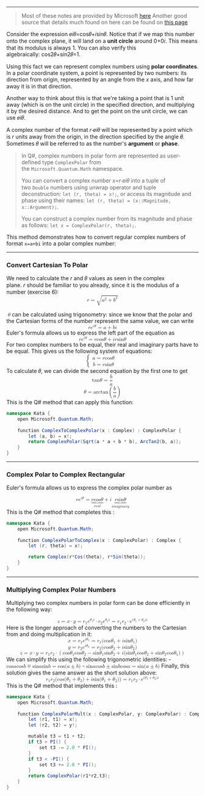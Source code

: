 
---
> Most of these notes are provided by Microsoft [here](https://quantum.microsoft.com/en-us/experience/quantum-katas) 
> Another good source that details much found on here can be found on [this page](https://en.wikipedia.org/wiki/Complex_number)


Consider the expression 𝑒𝑖𝜃=cos⁡𝜃+𝑖sin⁡𝜃. Notice that if we map this number onto the complex plane, it will land on a **unit circle** around 0+0𝑖. This means that its modulus is always 1. You can also verify this algebraically: cos2⁡𝜃+sin2⁡𝜃=1.

Using this fact we can represent complex numbers using **polar coordinates**. In a polar coordinate system, a point is represented by two numbers: its direction from origin, represented by an angle from the 𝑥 axis, and how far away it is in that direction.

Another way to think about this is that we're taking a point that is 1 unit away (which is on the unit circle) in the specified direction, and multiplying it by the desired distance. And to get the point on the unit circle, we can use 𝑒𝑖𝜃.

A complex number of the format 𝑟⋅𝑒𝑖𝜃 will be represented by a point which is 𝑟 units away from the origin, in the direction specified by the angle 𝜃. Sometimes 𝜃 will be referred to as the number's **argument** or **phase**.

>In Q#, complex numbers in polar form are represented as user-defined type `ComplexPolar` from the `Microsoft.Quantum.Math` namespace.
>
>You can convert a complex number 𝑥=𝑟⋅𝑒𝑖𝜃 into a tuple of two `Double` numbers using unwrap operator and tuple deconstruction: `let (r, theta) = x!;`, or access its magnitude and phase using their names: `let (r, theta) = (x::Magnitude, x::Argument);`.
>
>You can construct a complex number from its magnitude and phase as follows: `let x = ComplexPolar(r, theta);`.

This method demonstrates how to convert regular complex numbers of format `x=a+bi` into a polar complex number:

---

### Convert Cartesian To Polar

We need to calculate the 𝑟 and 𝜃 values as seen in the complex plane. 𝑟 should be familiar to you already, since it is the modulus of a number (exercise 6):
<math xmlns="http://www.w3.org/1998/Math/MathML" display="block">
  <mi>r</mi>
  <mo>=</mo>
  <msqrt>
    <msup>
      <mi>a</mi>
      <mn>2</mn>
    </msup>
    <mo>+</mo>
    <msup>
      <mi>b</mi>
      <mn>2</mn>
    </msup>
  </msqrt>
</math>
  
 <math xmlns="http://www.w3.org/1998/Math/MathML">
  <mi>&#x3B8;</mi>
</math> can be calculated using trigonometry: since we know that the polar and the Cartesian forms of the number represent the same value, we can write
<math xmlns="http://www.w3.org/1998/Math/MathML" display="block">
  <mi>r</mi>
  <msup>
    <mi>e</mi>
    <mrow data-mjx-texclass="ORD">
      <mi>i</mi>
      <mi>&#x3B8;</mi>
    </mrow>
  </msup>
  <mo>=</mo>
  <mi>a</mi>
  <mo>+</mo>
  <mi>b</mi>
  <mi>i</mi>
</math>
Euler's formula allows us to express the left part of the equation as
<math xmlns="http://www.w3.org/1998/Math/MathML" display="block">
  <mi>r</mi>
  <msup>
    <mi>e</mi>
    <mrow data-mjx-texclass="ORD">
      <mi>i</mi>
      <mi>&#x3B8;</mi>
    </mrow>
  </msup>
  <mo>=</mo>
  <mi>r</mi>
  <mi>cos</mi>
  <mo data-mjx-texclass="NONE">&#x2061;</mo>
  <mi>&#x3B8;</mi>
  <mo>+</mo>
  <mi>i</mi>
  <mi>r</mi>
  <mi>sin</mi>
  <mo data-mjx-texclass="NONE">&#x2061;</mo>
  <mi>&#x3B8;</mi>
</math>
For two complex numbers to be equal, their real and imaginary parts have to be equal. This gives us the following system of equations:
<math xmlns="http://www.w3.org/1998/Math/MathML" display="block">
  <mrow data-mjx-texclass="INNER">
    <mo data-mjx-texclass="OPEN">{</mo>
    <mtable columnalign="left left" columnspacing="1em" rowspacing=".2em">
      <mtr>
        <mtd>
          <mi>a</mi>
          <mo>=</mo>
          <mi>r</mi>
          <mi>cos</mi>
          <mo data-mjx-texclass="NONE">&#x2061;</mo>
          <mi>&#x3B8;</mi>
        </mtd>
      </mtr>
      <mtr>
        <mtd>
          <mi>b</mi>
          <mo>=</mo>
          <mi>r</mi>
          <mi>sin</mi>
          <mo data-mjx-texclass="NONE">&#x2061;</mo>
          <mi>&#x3B8;</mi>
        </mtd>
      </mtr>
    </mtable>
    <mo data-mjx-texclass="CLOSE" fence="true" stretchy="true" symmetric="true"></mo>
  </mrow>
</math>
To calculate 𝜃, we can divide the second equation by the first one to get
<math xmlns="http://www.w3.org/1998/Math/MathML" display="block">
  <mi>tan</mi>
  <mo data-mjx-texclass="NONE">&#x2061;</mo>
  <mi>&#x3B8;</mi>
  <mo>=</mo>
  <mfrac>
    <mi>b</mi>
    <mi>a</mi>
  </mfrac>
</math><math xmlns="http://www.w3.org/1998/Math/MathML" display="block">
  <mi>&#x3B8;</mi>
  <mo>=</mo>
  <mi>arctan</mi>
  <mo data-mjx-texclass="NONE">&#x2061;</mo>
  <mrow data-mjx-texclass="INNER">
    <mo data-mjx-texclass="OPEN">(</mo>
    <mfrac>
      <mi>b</mi>
      <mi>a</mi>
    </mfrac>
    <mo data-mjx-texclass="CLOSE">)</mo>
  </mrow>
</math>
This is the Q# method that can apply this function:

```C#
namespace Kata {
    open Microsoft.Quantum.Math;
    
    function ComplexToComplexPolar(x : Complex) : ComplexPolar {
        let (a, b) = x!;
        return ComplexPolar(Sqrt(a * a + b * b), ArcTan2(b, a));
    }
}

```

--- 

### Complex Polar to Complex Rectangular

Euler's formula allows us to express the complex polar number as

<math xmlns="http://www.w3.org/1998/Math/MathML" display="block">
  <mi>r</mi>
  <msup>
    <mi>e</mi>
    <mrow data-mjx-texclass="ORD">
      <mi>i</mi>
      <mi>&#x3B8;</mi>
    </mrow>
  </msup>
  <mo>=</mo>
  <munder>
    <mrow data-mjx-texclass="OP">
      <munder>
        <mrow>
          <mi>r</mi>
          <mi>cos</mi>
          <mo data-mjx-texclass="NONE">&#x2061;</mo>
          <mi>&#x3B8;</mi>
        </mrow>
        <mo>&#x23DF;</mo>
      </munder>
    </mrow>
    <mrow>
      <mi>r</mi>
      <mi>e</mi>
      <mi>a</mi>
      <mi>l</mi>
    </mrow>
  </munder>
  <mo>+</mo>
  <mi>i</mi>
  <munder>
    <mrow data-mjx-texclass="OP">
      <munder>
        <mrow>
          <mi>r</mi>
          <mi>sin</mi>
          <mo data-mjx-texclass="NONE">&#x2061;</mo>
          <mi>&#x3B8;</mi>
        </mrow>
        <mo>&#x23DF;</mo>
      </munder>
    </mrow>
    <mrow>
      <mi>i</mi>
      <mi>m</mi>
      <mi>a</mi>
      <mi>g</mi>
      <mi>i</mi>
      <mi>n</mi>
      <mi>a</mi>
      <mi>r</mi>
      <mi>y</mi>
    </mrow>
  </munder>
</math>This is the Q# method that completes this :

```C#
namespace Kata {
    open Microsoft.Quantum.Math;
    
    function ComplexPolarToComplex(x : ComplexPolar) : Complex {
        let (r, theta) = x!;

        return Complex(r*Cos(theta), r*Sin(theta));
    }
}
```

---

### Multiplying Complex Polar Numbers

Multiplying two complex numbers in polar form can be done efficiently in the following way:

<math xmlns="http://www.w3.org/1998/Math/MathML" display="block">
  <mi>z</mi>
  <mo>=</mo>
  <mi>x</mi>
  <mo>&#x22C5;</mo>
  <mi>y</mi>
  <mo>=</mo>
  <msub>
    <mi>r</mi>
    <mrow data-mjx-texclass="ORD">
      <mn>1</mn>
    </mrow>
  </msub>
  <msup>
    <mi>e</mi>
    <mrow data-mjx-texclass="ORD">
      <msub>
        <mi>&#x3B8;</mi>
        <mn>1</mn>
      </msub>
      <mi>i</mi>
    </mrow>
  </msup>
  <mo>&#x22C5;</mo>
  <msub>
    <mi>r</mi>
    <mrow data-mjx-texclass="ORD">
      <mn>2</mn>
    </mrow>
  </msub>
  <msup>
    <mi>e</mi>
    <mrow data-mjx-texclass="ORD">
      <msub>
        <mi>&#x3B8;</mi>
        <mn>2</mn>
      </msub>
      <mi>i</mi>
    </mrow>
  </msup>
  <mo>=</mo>
  <msub>
    <mi>r</mi>
    <mrow data-mjx-texclass="ORD">
      <mn>1</mn>
    </mrow>
  </msub>
  <msub>
    <mi>r</mi>
    <mrow data-mjx-texclass="ORD">
      <mn>2</mn>
    </mrow>
  </msub>
  <mo>&#x22C5;</mo>
  <msup>
    <mi>e</mi>
    <mrow data-mjx-texclass="ORD">
      <mo stretchy="false">(</mo>
      <msub>
        <mi>&#x3B8;</mi>
        <mn>1</mn>
      </msub>
      <mo>+</mo>
      <msub>
        <mi>&#x3B8;</mi>
        <mn>2</mn>
      </msub>
      <mo stretchy="false">)</mo>
      <mi>i</mi>
    </mrow>
  </msup>
</math>Here is the longer approach of converting the numbers to the Cartesian from and doing multiplication in it:

<math xmlns="http://www.w3.org/1998/Math/MathML" display="block">
  <mi>x</mi>
  <mo>=</mo>
  <msub>
    <mi>r</mi>
    <mrow data-mjx-texclass="ORD">
      <mn>1</mn>
    </mrow>
  </msub>
  <msup>
    <mi>e</mi>
    <mrow data-mjx-texclass="ORD">
      <mi>i</mi>
      <msub>
        <mi>&#x3B8;</mi>
        <mn>1</mn>
      </msub>
    </mrow>
  </msup>
  <mo>=</mo>
  <msub>
    <mi>r</mi>
    <mrow data-mjx-texclass="ORD">
      <mn>1</mn>
    </mrow>
  </msub>
  <mo stretchy="false">(</mo>
  <mi>cos</mi>
  <mo data-mjx-texclass="NONE">&#x2061;</mo>
  <msub>
    <mi>&#x3B8;</mi>
    <mn>1</mn>
  </msub>
  <mo>+</mo>
  <mi>i</mi>
  <mi>sin</mi>
  <mo data-mjx-texclass="NONE">&#x2061;</mo>
  <msub>
    <mi>&#x3B8;</mi>
    <mn>1</mn>
  </msub>
  <mo stretchy="false">)</mo>
</math><math xmlns="http://www.w3.org/1998/Math/MathML" display="block">
  <mi>y</mi>
  <mo>=</mo>
  <msub>
    <mi>r</mi>
    <mrow data-mjx-texclass="ORD">
      <mn>2</mn>
    </mrow>
  </msub>
  <msup>
    <mi>e</mi>
    <mrow data-mjx-texclass="ORD">
      <mi>i</mi>
      <msub>
        <mi>&#x3B8;</mi>
        <mn>2</mn>
      </msub>
    </mrow>
  </msup>
  <mo>=</mo>
  <msub>
    <mi>r</mi>
    <mrow data-mjx-texclass="ORD">
      <mn>2</mn>
    </mrow>
  </msub>
  <mo stretchy="false">(</mo>
  <mi>cos</mi>
  <mo data-mjx-texclass="NONE">&#x2061;</mo>
  <msub>
    <mi>&#x3B8;</mi>
    <mn>2</mn>
  </msub>
  <mo>+</mo>
  <mi>i</mi>
  <mi>sin</mi>
  <mo data-mjx-texclass="NONE">&#x2061;</mo>
  <msub>
    <mi>&#x3B8;</mi>
    <mn>2</mn>
  </msub>
  <mo stretchy="false">)</mo>
</math><math xmlns="http://www.w3.org/1998/Math/MathML" display="block">
  <mi>z</mi>
  <mo>=</mo>
  <mi>x</mi>
  <mo>&#x22C5;</mo>
  <mi>y</mi>
  <mo>=</mo>
  <msub>
    <mi>r</mi>
    <mn>1</mn>
  </msub>
  <msub>
    <mi>r</mi>
    <mn>2</mn>
  </msub>
  <mo>&#x22C5;</mo>
  <mrow data-mjx-texclass="INNER">
    <mo data-mjx-texclass="OPEN">(</mo>
    <mi>cos</mi>
    <mo data-mjx-texclass="NONE">&#x2061;</mo>
    <msub>
      <mi>&#x3B8;</mi>
      <mn>1</mn>
    </msub>
    <mi>cos</mi>
    <mo data-mjx-texclass="NONE">&#x2061;</mo>
    <msub>
      <mi>&#x3B8;</mi>
      <mn>2</mn>
    </msub>
    <mo>&#x2212;</mo>
    <mi>sin</mi>
    <mo data-mjx-texclass="NONE">&#x2061;</mo>
    <msub>
      <mi>&#x3B8;</mi>
      <mn>1</mn>
    </msub>
    <mi>sin</mi>
    <mo data-mjx-texclass="NONE">&#x2061;</mo>
    <msub>
      <mi>&#x3B8;</mi>
      <mn>2</mn>
    </msub>
    <mo>+</mo>
    <mi>i</mi>
    <mo stretchy="false">(</mo>
    <mi>sin</mi>
    <mo data-mjx-texclass="NONE">&#x2061;</mo>
    <msub>
      <mi>&#x3B8;</mi>
      <mn>1</mn>
    </msub>
    <mi>cos</mi>
    <mo data-mjx-texclass="NONE">&#x2061;</mo>
    <msub>
      <mi>&#x3B8;</mi>
      <mn>2</mn>
    </msub>
    <mo>+</mo>
    <mi>sin</mi>
    <mo data-mjx-texclass="NONE">&#x2061;</mo>
    <msub>
      <mi>&#x3B8;</mi>
      <mn>2</mn>
    </msub>
    <mi>cos</mi>
    <mo data-mjx-texclass="NONE">&#x2061;</mo>
    <msub>
      <mi>&#x3B8;</mi>
      <mn>1</mn>
    </msub>
    <mo stretchy="false">)</mo>
    <mo data-mjx-texclass="CLOSE">)</mo>
  </mrow>
</math>
We can simplify this using the following trigonometric identities:
- <math xmlns="http://www.w3.org/1998/Math/MathML">
  <mi>cos</mi>
  <mo data-mjx-texclass="NONE">&#x2061;</mo>
  <mi>a</mi>
  <mi>cos</mi>
  <mo data-mjx-texclass="NONE">&#x2061;</mo>
  <mi>b</mi>
  <mo>&#x2213;</mo>
  <mi>sin</mi>
  <mo data-mjx-texclass="NONE">&#x2061;</mo>
  <mi>a</mi>
  <mi>sin</mi>
  <mo data-mjx-texclass="NONE">&#x2061;</mo>
  <mi>b</mi>
  <mo>=</mo>
  <mi>cos</mi>
  <mo data-mjx-texclass="NONE">&#x2061;</mo>
  <mo stretchy="false">(</mo>
  <mi>a</mi>
  <mo>&#xB1;</mo>
  <mi>b</mi>
  <mo stretchy="false">)</mo>
</math>
- <math xmlns="http://www.w3.org/1998/Math/MathML">
  <mi>sin</mi>
  <mo data-mjx-texclass="NONE">&#x2061;</mo>
  <mi>a</mi>
  <mi>cos</mi>
  <mo data-mjx-texclass="NONE">&#x2061;</mo>
  <mi>b</mi>
  <mo>&#xB1;</mo>
  <mi>sin</mi>
  <mo data-mjx-texclass="NONE">&#x2061;</mo>
  <mi>b</mi>
  <mi>cos</mi>
  <mo data-mjx-texclass="NONE">&#x2061;</mo>
  <mi>a</mi>
  <mo>=</mo>
  <mi>sin</mi>
  <mo data-mjx-texclass="NONE">&#x2061;</mo>
  <mo stretchy="false">(</mo>
  <mi>a</mi>
  <mo>&#xB1;</mo>
  <mi>b</mi>
  <mo stretchy="false">)</mo>
</math>
Finally, this solution gives the same answer as the short solution above:

<math xmlns="http://www.w3.org/1998/Math/MathML" display="block">
  <msub>
    <mi>r</mi>
    <mrow data-mjx-texclass="ORD">
      <mn>1</mn>
    </mrow>
  </msub>
  <msub>
    <mi>r</mi>
    <mrow data-mjx-texclass="ORD">
      <mn>2</mn>
    </mrow>
  </msub>
  <mo stretchy="false">(</mo>
  <mi>cos</mi>
  <mo data-mjx-texclass="NONE">&#x2061;</mo>
  <mo stretchy="false">(</mo>
  <msub>
    <mi>&#x3B8;</mi>
    <mn>1</mn>
  </msub>
  <mo>+</mo>
  <msub>
    <mi>&#x3B8;</mi>
    <mn>2</mn>
  </msub>
  <mo stretchy="false">)</mo>
  <mo>+</mo>
  <mi>i</mi>
  <mi>sin</mi>
  <mo data-mjx-texclass="NONE">&#x2061;</mo>
  <mo stretchy="false">(</mo>
  <msub>
    <mi>&#x3B8;</mi>
    <mn>1</mn>
  </msub>
  <mo>+</mo>
  <msub>
    <mi>&#x3B8;</mi>
    <mn>2</mn>
  </msub>
  <mo stretchy="false">)</mo>
  <mo stretchy="false">)</mo>
  <mo>=</mo>
  <msub>
    <mi>r</mi>
    <mrow data-mjx-texclass="ORD">
      <mn>1</mn>
    </mrow>
  </msub>
  <msub>
    <mi>r</mi>
    <mrow data-mjx-texclass="ORD">
      <mn>2</mn>
    </mrow>
  </msub>
  <mo>&#x22C5;</mo>
  <msup>
    <mi>e</mi>
    <mrow data-mjx-texclass="ORD">
      <mo stretchy="false">(</mo>
      <msub>
        <mi>&#x3B8;</mi>
        <mn>1</mn>
      </msub>
      <mo>+</mo>
      <msub>
        <mi>&#x3B8;</mi>
        <mn>2</mn>
      </msub>
      <mo stretchy="false">)</mo>
      <mi>i</mi>
    </mrow>
  </msup>
</math>
This is the Q# method that implements this :

```C#
namespace Kata {
    open Microsoft.Quantum.Math;
    
    function ComplexPolarMult(x : ComplexPolar, y: ComplexPolar) : ComplexPolar {
        let (r1, t1) = x!;
        let (r2, t2) = y!;

        mutable t3 = t1 + t2;
        if t3 > PI() {
            set t3 -= 2.0 * PI();
        }
        if t3 < -PI() {
            set t3 += 2.0 * PI();
        }
        return ComplexPolar(r1*r2,t3);
    }
}

```